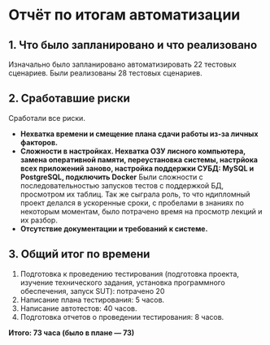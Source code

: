 # Отчёт по итогам автоматизации

## 1. Что было запланировано и что реализовано
Изначально было запланировано автоматизировать 22 тестовых сценариев.
Были реализованы 28 тестовых сценариев.

## 2. Сработавшие риски
Сработали все риски.
- **Нехватка времени и смещение плана сдачи работы из-за личных факторов.**
- **Сложности в настройках.
Нехватка ОЗУ лисного компьютера, замена оперативной памяти, переустановка системы, настрйока всех приложений заново, настройка поддержки СУБД: MySQL и PostgreSQL, подключить Docker**
  Были сложности с последовательностью запусков тестов с поддержкой БД, просмотром их таблиц. 
  Так же сыграла роль, то что ндипломный проект делался в ускоренные сроки, с пробелами в знаниях по некоторым моментам, было потрачено время на просмотр лекций и их разбор.
- **Отсутствие документации и требований к системе.**
  

## 3. Общий итог по времени
1. Подготовка к проведению тестирования (подготовка проекта, изучение технического задания, установка программного обеспечения, запуск SUT): потрачено 20
2. Написание плана тестирования: 5 часов.
3. Написание автотестов: 40 часов.
4. Подготовка отчетов о проведении тестирования: 8 часов.

**Итого: 73 часа (было в плане — 73)**